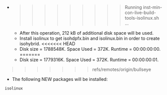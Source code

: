 * >>>>>>>>> Running inst-min-con-live-build-tools-isolinux.sh ...
  * After this operation, 212 kB of additional disk space will be used.
  * Install isolinux to get isohdpfx.bin and isolinux.bin in order to create isohybrid.
<<<<<<< HEAD
  * Disk size = 1788548K. Space Used = 372K. Runtime = 00:00:00:00.
=======
  * Disk size = 1779316K. Space Used = 372K. Runtime = 00:00:00:01.
>>>>>>> refs/remotes/origin/bullseye
  * The following NEW packages will be installed:
  ```bash
isolinux
  ```
